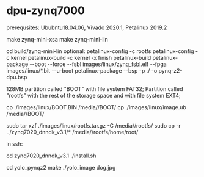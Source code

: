 # dpu-zynq7000

prerequsites: Ububntu18.04.06, Vivado 2020.1, Petalinux 2019.2

make zynq-mini-xsa
make zynq-mini-lin

cd build/zynq-mini-lin
optional:
	petalinux-config -c rootfs
	petalinux-config -c kernel
	petalinux-build -c kernel -x finish
petalinux-build
petalinux-package --boot --force --fsbl images/linux/zynq_fsbl.elf --fpga images/linux/*.bit --u-boot
petalinux-package --bsp -p ./ -o pynq-z2-dpu.bsp


128MB partition called "BOOT" with file system FAT32;
Partition called "rootfs" with the rest of the storage space and with file system EXT4;

cp ./images/linux/BOOT.BIN /media/<user>/BOOT/
cp ./images/linux/image.ub /media/<user>/BOOT/

sudo tar xzf ./images/linux/rootfs.tar.gz -C /media/<user>/rootfs/
sudo cp -r ../zynq7020_dnndk_v3.1/* /media/<user>/rootfs/home/root/

in ssh:

cd zynq7020_dnndk_v3.1
./install.sh

cd yolo_pynqz2
make
./yolo_image dog.jpg
